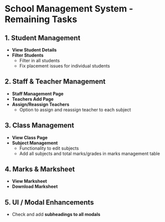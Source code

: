 # School Management System - Remaining Tasks

## 1. Student Management

- **View Student Details** 
- **Filter Students**
  - Filter in all students
  - Fix placement issues for individual students

## 2. Staff & Teacher Management

- **Staff Management Page**
- **Teachers Add Page**
- **Assign/Reassign Teachers**
  - Option to assign and reassign teacher to each subject

## 3. Class Management

- **View Class Page**
- **Subject Management**
  - Functionality to edit subjects
  - Add all subjects and total marks/grades in marks management table

## 4. Marks & Marksheet

- **View Marksheet**
- **Download Marksheet**

## 5. UI / Modal Enhancements

- Check and add **subheadings to all modals**
